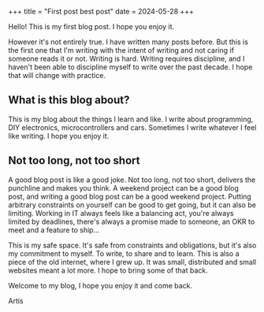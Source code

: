 +++
title = "First post best post"
date = 2024-05-28
+++

Hello! This is my first blog post. I hope you enjoy it. 

However it's not entirely true. I have written many posts before. But this is the first one that I'm writing with the intent of writing and not caring if someone reads it or not. Writing is hard. Writing requires discipline, and I haven't been able to discipline myself to write over the past decade. I hope that will change with practice.

## What is this blog about?

This is my blog about the things I learn and like. I write about programming, DIY electronics, microcontrollers and cars. Sometimes I write whatever I feel like writing. I hope you enjoy it. 

## Not too long, not too short

A good blog post is like a good joke. Not too long, not too short, delivers the punchline and makes you think. A weekend project can be a good blog post, and writing a good blog post can be a good weekend project. Putting arbitrary constraints on yourself can be good to get going, but it can also be limiting. Working in IT always feels like a balancing act, you're always limited by deadlines, there's always a promise made to someone, an OKR to meet and a feature to ship...

This is my safe space. It's safe from constraints and obligations, but it's also my commitment to myself. To write, to share and to learn. This is also a piece of the old internet, where I grew up. It was small, distributed and small websites meant a lot more. I hope to bring some of that back.

Welcome to my blog, I hope you enjoy it and come back.

Artis

